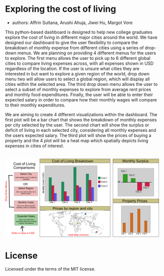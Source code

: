 # Exploring the cost of living
- authors: Affrin Sultana, Arushi Ahuja, Jiwei Hu, Margot Vore

This python-based dashboard is designed to help new college graduates explore the cost of living in different major cities around the world. We have designed our dashboard to give the user flexibility to compare the breakdown of monthly expense from different cities using a series of drop-down menus. We are planning on providing 4 different menus for the users to explore. The first menu allows the user to pick up to 6 different global cities to compare living expenses across, with all expenses shown in USD regardless of the location. If the user is unsure what cities they are interested in but want to explore a given region of the world, drop down menu two will allow users to select a global region, which will display all cities within the selected area. The third drop down menu allows the user to select a subset of monthly expenses to explore from average rent prices and monthly food expenditures. Finally, the user will be able to enter their expected salary in order to compare how their monthly wages will compare to their monthly expenditures. 

We are aiming to create 4 different visualizations within the dashboard. The first plot will be a bar chart that shows the breakdown of monthly expenses per city selected by the user. The second chart will show the surplus or deficit of living in each selected city, considering all monthly expenses and the users expected salary. The third plot will show the prices of buying a property and the 4 plot will be a heat map which spatially depicts living expenses in cities of interest. 
<br>
<br>
<br>
<img src="img/final_dashboard_design.jpg">

# License
Licensed under the terms of the MIT license.
